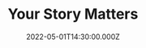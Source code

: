 ---
video:
  type: vimeo
  id: 705185784
speaker:
  permalink: codey-friesen
  name: Codey Friesen
title: Your Story Matters
image: https://i.imgur.com/HhBP5IP.png
date: 2022-05-01T14:30:00.000Z
series: "series/you-matter"
---